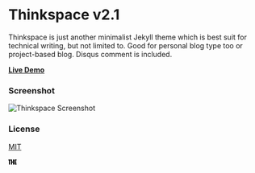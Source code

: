 # Thinkspace v2.1

Thinkspace is just another minimalist Jekyll theme which is best suit for technical writing, but not limited to. Good for personal blog type too or project-based blog. Disqus comment is included.

[**Live Demo**](http://heiswayi.github.io/thinkspace/)

### Screenshot

![Thinkspace Screenshot](http://i.imgur.com/IMQDB9e.png)

### License

[MIT](LICENSE.md)

![THE-Spellchecker](assets/images/author.png)
